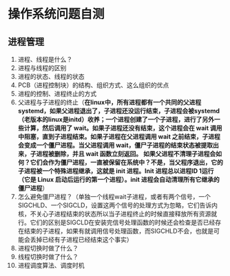 # 操作系统问题自测

## 进程管理

1. 进程、线程是什么？
2. 进程与线程的区别
3. 进程的状态、线程的状态
4. PCB（进程控制块）的结构、组织方式、这么组织的优点
5. 进程的控制、进程终止的方式
6. 父进程与子进程的终止（**在linux中，所有进程都有一个共同的父进程systemd，如果父进程退出了，子进程还没运行结束，子进程会被systemd（老版本的linux是initd）收养；一个进程创建了一个子进程，进行了另外一些计算，然后调用了 wait。如果子进程还没有结束，这个进程会在 wait 调用中阻塞，直到子进程结束。如果子进程在父进程调用 wait 之前结束，子进程会变成一个僵尸进程。当父进程调用 wait，僵尸子进程的结束状态被提取出来，子进程被删除，并且 wait 函数立刻返回。 如果父进程不清理子进程会如何？它们会作为僵尸进程，一直被保留在系统中？不是，当父程序退出，它的子进程被一个特殊进程继承，这就是 init 进程。Init 进程总以进程ID 1运行（它是 Linux 启动后运行的第一个进程）。init 进程会自动清理所有它继承的僵尸进程**）
7. 怎么避免僵尸进程？（单独一个线程wait子进程，或者有两个信号，一个SIGCHLD、一个SIGCLD，设置这两个信号的处理方式为忽略，它们告诉内核，不关心子进程结束的状态所以当子进程终止的时候直接释放所有资源就行。它们的区别是SIGCLD在安装完信号处理函数的时候还会检查是否已经存在结束的子进程，如果有就调用信号处理函数，而SIGCHLD不会，也就是可能会丢掉已经有子进程已经结束这个事实）
8. 进程切换时做了什么？
9. 线程切换时做了什么？
10. 进程调度算法、调度时机